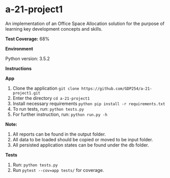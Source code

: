 # a-21-project1

An implementation of an Office Space Allocation solution for the purpose of learning key development concepts and skills.

**Test Coverage:** 68%

**Environment**

Python version: 3.5.2

**Instructions**

**App**
1. Clone the application ```git clone https://github.com/GDP254/a-21-project1.git ```
2. Enter the directory ```cd a-21-project1 ```
3. Install necessary requirements ```python pip install -r requirements.txt ```
4. To run tests, run: ```python tests.py ```
5. For further instruction, run: ```python run.py -h ```

**Note:**
1. All reports can be found in the output folder.
2. All data to be loaded should be copied or moved to be input folder.
3. All persisted application states can be found under the db folder.

**Tests**
1. Run: ```python tests.py```
2. Run ```pytest --cov=app tests/``` for coverage.

